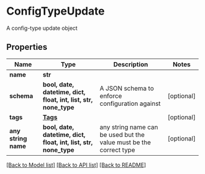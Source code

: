 # ConfigTypeUpdate

A config-type update object

## Properties
Name | Type | Description | Notes
------------ | ------------- | ------------- | -------------
**name** | **str** |  | 
**schema** | **bool, date, datetime, dict, float, int, list, str, none_type** | A JSON schema to enforce configuration against | [optional] 
**tags** | [**Tags**](Tags.md) |  | [optional] 
**any string name** | **bool, date, datetime, dict, float, int, list, str, none_type** | any string name can be used but the value must be the correct type | [optional]

[[Back to Model list]](../README.md#documentation-for-models) [[Back to API list]](../README.md#documentation-for-api-endpoints) [[Back to README]](../README.md)


